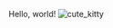 Hello, world!
![cute_kitty](https://user-images.githubusercontent.com/26077246/149396119-befd876c-e081-462a-9526-02b3732710ed.jpg)

